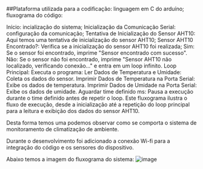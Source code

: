 ##Plataforma utilizada para a codificação: linguagem em C do arduíno;<br>
fluxograma do código:

Início: incialização do sistema;
Inicialização da Comunicação Serial: configuração da comunicação;
Tentativa de Inicialização do Sensor AHT10: Aqui temos uma tentativa de inicialização do sensor AHT10;
Sensor AHT10 Encontrado?: Verifica se a inicialização do sensor AHT10 foi realizada;
Sim: Se o sensor foi encontrado, imprime "Sensor encontrado com sucesso".
Não: Se o sensor não foi encontrado, imprime "Sensor AHT10 não localizado, verificando conexão..." e entra em um loop infinito.
Loop Principal: Executa o programa:
Ler Dados de Temperatura e Umidade: Coleta os dados do sensor.
Imprimir Dados de Temperatura na Porta Serial: Exibe os dados de temperatura.
Imprimir Dados de Umidade na Porta Serial: Exibe os dados de umidade.
Aguardar time definido ms: Pausa a execução durante o time definido antes de repetir o loop.
Este fluxograma ilustra o fluxo de execução, desde a inicialização até a repetição do loop principal para a leitura e exibição dos dados do sensor AHT10.

Desta forma temos uma podemos observar como se comporta o sistema de monitoramento de climatização de ambiente.

Durante o desenvolvimento foi adicionado a conexão Wi-fi para a integração do código e os sensores do dispositivo.

Abaixo temos a imagem do fluxograma do sistema:
![image](https://github.com/user-attachments/assets/fdeab643-b637-43cd-95cb-0a9d3c7e27e5)
